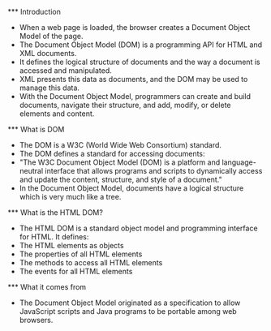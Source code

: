 *** Introduction

- When a web page is loaded, the browser creates a Document Object Model of the page.
- The Document Object Model (DOM) is a programming API for HTML and XML documents.
- It defines the logical structure of documents and the way a document is accessed and manipulated.
- XML presents this data as documents, and the DOM may be used to manage this data.
- With the Document Object Model, programmers can create and build documents, navigate their structure, and add, modify, or delete elements and content.

*** What is DOM

- The DOM is a W3C (World Wide Web Consortium) standard.
- The DOM defines a standard for accessing documents:
- "The W3C Document Object Model (DOM) is a platform and language-neutral interface that allows programs and scripts to dynamically access and update the content, structure, and style of a document."
- In the Document Object Model, documents have a logical structure which is very much like a tree.

*** What is the HTML DOM?

- The HTML DOM is a standard object model and programming interface for HTML. It defines:
- The HTML elements as objects
- The properties of all HTML elements
- The methods to access all HTML elements
- The events for all HTML elements

*** What it comes from

- The Document Object Model originated as a specification to allow JavaScript scripts and Java programs to be portable among web browsers.
